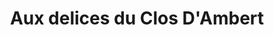 ---
title: "Aux delices du Clos D'Ambert"
url: /noisy-le-grand/aux-delices-du-clos-dambert/
shop: Bäckerei
---